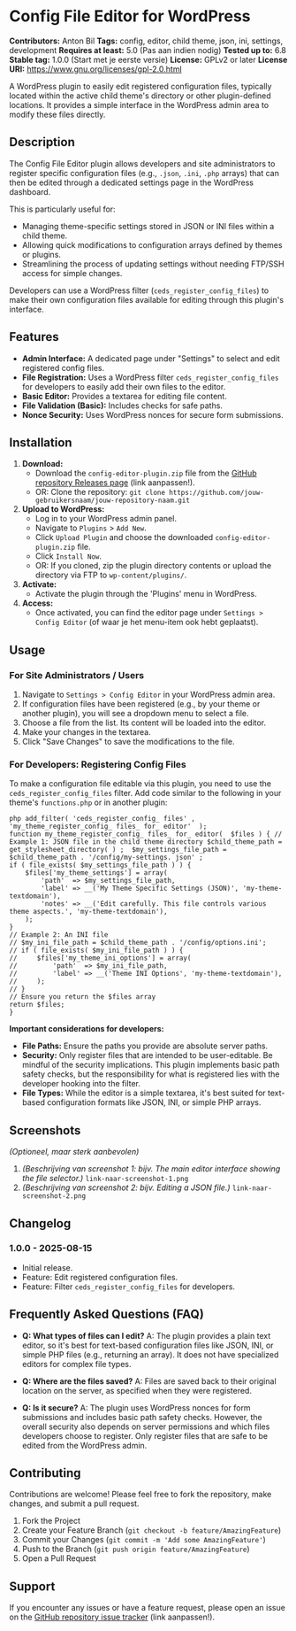 # Config File Editor for WordPress

**Contributors:** Anton Bil
**Tags:** config, editor, child theme, json, ini, settings, development
**Requires at least:** 5.0 (Pas aan indien nodig)
**Tested up to:** 6.8
**Stable tag:** 1.0.0 (Start met je eerste versie)
**License:** GPLv2 or later
**License URI:** https://www.gnu.org/licenses/gpl-2.0.html

A WordPress plugin to easily edit registered configuration files, typically located within the active child theme's directory or other plugin-defined locations. It provides a simple interface in the WordPress admin area to modify these files directly.

## Description

The Config File Editor plugin allows developers and site administrators to register specific configuration files (e.g., `.json`, `.ini`, `.php` arrays) that can then be edited through a dedicated settings page in the WordPress dashboard.

This is particularly useful for:

*   Managing theme-specific settings stored in JSON or INI files within a child theme.
*   Allowing quick modifications to configuration arrays defined by themes or plugins.
*   Streamlining the process of updating settings without needing FTP/SSH access for simple changes.

Developers can use a WordPress filter (`ceds_register_config_files`) to make their own configuration files available for editing through this plugin's interface.

## Features

*   **Admin Interface:** A dedicated page under "Settings" to select and edit registered config files.
*   **File Registration:** Uses a WordPress filter `ceds_register_config_files` for developers to easily add their own files to the editor.
*   **Basic Editor:** Provides a textarea for editing file content.
*   **File Validation (Basic):** Includes checks for safe paths.
*   **Nonce Security:** Uses WordPress nonces for secure form submissions.

## Installation

1.  **Download:**
    *   Download the `config-editor-plugin.zip` file from the [GitHub repository Releases page](https://github.com/jouw-gebruikersnaam/jouw-repository-naam/releases) (link aanpassen!).
    *   OR: Clone the repository: `git clone https://github.com/jouw-gebruikersnaam/jouw-repository-naam.git`
2.  **Upload to WordPress:**
    *   Log in to your WordPress admin panel.
    *   Navigate to `Plugins` > `Add New`.
    *   Click `Upload Plugin` and choose the downloaded `config-editor-plugin.zip` file.
    *   Click `Install Now`.
    *   OR: If you cloned, zip the plugin directory contents or upload the directory via FTP to `wp-content/plugins/`.
3.  **Activate:**
    *   Activate the plugin through the 'Plugins' menu in WordPress.
4.  **Access:**
    *   Once activated, you can find the editor page under `Settings > Config Editor` (of waar je het menu-item ook hebt geplaatst).

## Usage

### For Site Administrators / Users

1.  Navigate to `Settings > Config Editor` in your WordPress admin area.
2.  If configuration files have been registered (e.g., by your theme or another plugin), you will see a dropdown menu to select a file.
3.  Choose a file from the list. Its content will be loaded into the editor.
4.  Make your changes in the textarea.
5.  Click "Save Changes" to save the modifications to the file.

### For Developers: Registering Config Files

To make a configuration file editable via this plugin, you need to use the `ceds_register_config_files` filter. Add code similar to the following in your theme's `functions.php` or in another plugin:
```
php add_filter( 'ceds_register_config_ files' ,  'my_theme_register_config_ files_ for_ editor'  );
function my_theme_register_config_ files_ for_ editor(  $files ) { // Example 1: JSON file in the child theme directory $child_theme_path = get_stylesheet_directory( ) ;  $my_settings_file_path = $child_theme_path . '/config/my-settings. json' ;
if ( file_exists( $my_settings_file_path ) ) {
    $files['my_theme_settings'] = array(
        'path'  => $my_settings_file_path,
        'label' => __('My Theme Specific Settings (JSON)', 'my-theme-textdomain'),
        'notes' => __('Edit carefully. This file controls various theme aspects.', 'my-theme-textdomain'),
    );
}
// Example 2: An INI file
// $my_ini_file_path = $child_theme_path . '/config/options.ini';
// if ( file_exists( $my_ini_file_path ) ) {
//     $files['my_theme_ini_options'] = array(
//         'path'  => $my_ini_file_path,
//         'label' => __('Theme INI Options', 'my-theme-textdomain'),
//     );
// }
// Ensure you return the $files array
return $files;
}
```

**Important considerations for developers:**

*   **File Paths:** Ensure the paths you provide are absolute server paths.
*   **Security:** Only register files that are intended to be user-editable. Be mindful of the security implications. This plugin implements basic path safety checks, but the responsibility for what is registered lies with the developer hooking into the filter.
*   **File Types:** While the editor is a simple textarea, it's best suited for text-based configuration formats like JSON, INI, or simple PHP arrays.

## Screenshots

*(Optioneel, maar sterk aanbevolen)*

1.  *(Beschrijving van screenshot 1: bijv. The main editor interface showing the file selector.)*
    `link-naar-screenshot-1.png`
2.  *(Beschrijving van screenshot 2: bijv. Editing a JSON file.)*
    `link-naar-screenshot-2.png`

## Changelog

### 1.0.0 - 2025-08-15
*   Initial release.
*   Feature: Edit registered configuration files.
*   Feature: Filter `ceds_register_config_files` for developers.

## Frequently Asked Questions (FAQ)

*   **Q: What types of files can I edit?**
    A: The plugin provides a plain text editor, so it's best for text-based configuration files like JSON, INI, or simple PHP files (e.g., returning an array). It does not have specialized editors for complex file types.

*   **Q: Where are the files saved?**
    A: Files are saved back to their original location on the server, as specified when they were registered.

*   **Q: Is it secure?**
    A: The plugin uses WordPress nonces for form submissions and includes basic path safety checks. However, the overall security also depends on server permissions and which files developers choose to register. Only register files that are safe to be edited from the WordPress admin.

## Contributing

Contributions are welcome! Please feel free to fork the repository, make changes, and submit a pull request.

1.  Fork the Project
2.  Create your Feature Branch (`git checkout -b feature/AmazingFeature`)
3.  Commit your Changes (`git commit -m 'Add some AmazingFeature'`)
4.  Push to the Branch (`git push origin feature/AmazingFeature`)
5.  Open a Pull Request

## Support

If you encounter any issues or have a feature request, please open an issue on the [GitHub repository issue tracker](https://github.com/jouw-gebruikersnaam/jouw-repository-naam/issues) (link aanpassen!).
